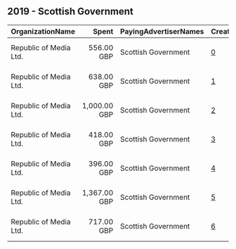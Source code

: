 ## 2019 - Scottish Government 
|OrganizationName|Spent|PayingAdvertiserNames|CreativeUrls|Impressions|Genders|AgeBrackets|CountryCodes|BillingAddresses|CandidateBallotInformation|
|:---|---:|:---|:---|---:|:---|:---|:---|:---|:---|
|Republic of Media Ltd.|556.00 GBP|Scottish Government|[0](https://www.snap.com/political-ads/asset/3ea3e3eb58d58c4d468efb080119a60bf329db64e5e2661425e3fd10f685a1a6?mediaType=mp4)|496,700||16-18|united kingdom|"4th Floor, Nova House,Edinburgh,EH3 9QQ,GB"||
|Republic of Media Ltd.|638.00 GBP|Scottish Government|[1](https://www.snap.com/political-ads/asset/4f6063815b380cd7aa3cb7ee7a4e73c1c80064cd2e2dc617b58686bf34af3f01?mediaType=mp4)|830,072||16-34|united kingdom|"4th Floor, Nova House,Edinburgh,EH3 9QQ,GB"||
|Republic of Media Ltd.|1,000.00 GBP|Scottish Government|[2](https://www.snap.com/political-ads/asset/0f87caf6715fd94ef47b4558d8762690d8dd4413abf46cd8af0f8c67fae2b466?mediaType=mp4)|1,071,590||16-34|united kingdom|"4th Floor, Nova House,Edinburgh,EH3 9QQ,GB"||
|Republic of Media Ltd.|418.00 GBP|Scottish Government|[3](https://www.snap.com/political-ads/asset/0f68a354aa10c942c93402a0cd64b03da73e202f91cb046568d5cc6d22d4b054?mediaType=mp4)|371,859||16-18|united kingdom|"4th Floor, Nova House,Edinburgh,EH3 9QQ,GB"||
|Republic of Media Ltd.|396.00 GBP|Scottish Government|[4](https://www.snap.com/political-ads/asset/d4448b10e0182d1e0a72de48ad81a2cabc26ba07b9f5d4828bdfd265c471ab15?mediaType=mp4)|336,374||16-18|united kingdom|"4th Floor, Nova House,Edinburgh,EH3 9QQ,GB"||
|Republic of Media Ltd.|1,367.00 GBP|Scottish Government|[5](https://www.snap.com/political-ads/asset/3114467cc6df284ce8da106a937aeb0f8a3830cce4f174eec7115e20e74ac9cc?mediaType=mp4)|1,519,097||16-18|united kingdom|"4th Floor, Nova House,Edinburgh,EH3 9QQ,GB"||
|Republic of Media Ltd.|717.00 GBP|Scottish Government|[6](https://www.snap.com/political-ads/asset/9f910bb1355a751c6e2afd81c003dca51da330321a7adea4daf91c78d46fcf62?mediaType=mp4)|917,953||16-18|united kingdom|"4th Floor, Nova House,Edinburgh,EH3 9QQ,GB"||
